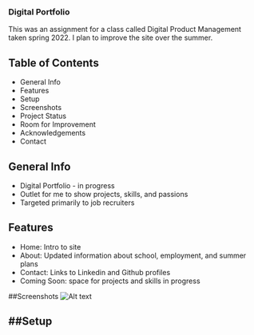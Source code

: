 ### Digital Portfolio
This was an assignment for a class called Digital Product Management taken spring 2022. I plan to improve the site over the summer. 

## Table of Contents
- General Info
- Features
- Setup
- Screenshots
- Project Status
- Room for Improvement
- Acknowledgements
- Contact 

## General Info
- Digital Portfolio - in progress
- Outlet for me to show projects, skills, and passions
- Targeted primarily to job recruiters

## Features
- Home: Intro to site
- About: Updated information about school, employment, and summer plans
- Contact: Links to Linkedin and Github profiles
- Coming Soon: space for projects and skills in progress 

##Screenshots
![Alt text](http://carlynmann/index.png "Index")


##Setup
- 




